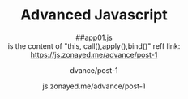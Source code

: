 <div align="center"><h1>Advanced Javascript</h1>

##[app01.js](https://github.com/mk1121/Advanced-javascript/main/app0.js)   
is the content of "this, call(),apply(),bind()"
reff link: https://js.zonayed.me/advance/post-1

dvance/post-1

js.zonayed.me/advance/post-1

